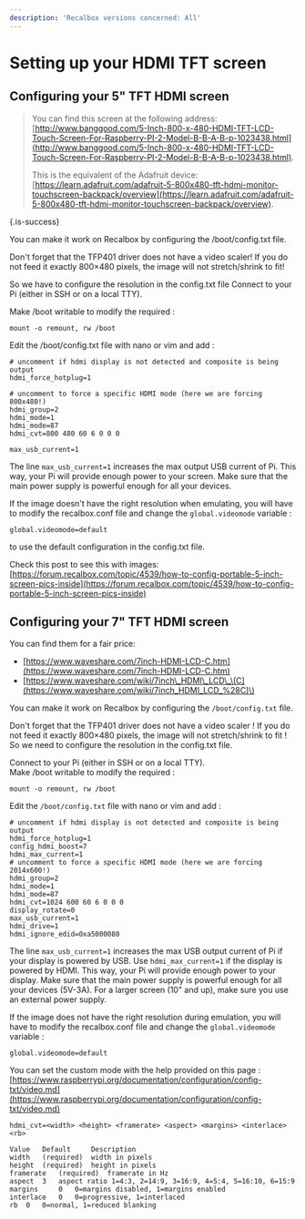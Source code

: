 ```yaml
---
description: 'Recalbox versions concerned: All'
---
```


# Setting up your HDMI TFT screen

## Configuring your 5" TFT HDMI screen


>You can find this screen at the following address: [http://www.banggood.com/5-Inch-800-x-480-HDMI-TFT-LCD-Touch-Screen-For-Raspberry-PI-2-Model-B-B-A-B-p-1023438.html](http://www.banggood.com/5-Inch-800-x-480-HDMI-TFT-LCD-Touch-Screen-For-Raspberry-PI-2-Model-B-B-A-B-p-1023438.html).
>
>This is the equivalent of the Adafruit device: [https://learn.adafruit.com/adafruit-5-800x480-tft-hdmi-monitor-touchscreen-backpack/overview](https://learn.adafruit.com/adafruit-5-800x480-tft-hdmi-monitor-touchscreen-backpack/overview).
>
{.is-success}

You can make it work on Recalbox by configuring the /boot/config.txt file.

Don't forget that the TFP401 driver does not have a video scaler! If you do not feed it exactly 800×480 pixels, the image will not stretch/shrink to fit!

So we have to configure the resolution in the config.txt file Connect to your Pi \(either in SSH or on a local TTY\).

Make /boot writable to modify the required :

```text
mount -o remount, rw /boot
```

Edit the /boot/config.txt file with nano or vim and add :

```text
# uncomment if hdmi display is not detected and composite is being output
hdmi_force_hotplug=1
 
# uncomment to force a specific HDMI mode (here we are forcing 800x480!)
hdmi_group=2
hdmi_mode=1
hdmi_mode=87
hdmi_cvt=800 480 60 6 0 0 0
 
max_usb_current=1
```

The line `max_usb_current=1` increases the max output USB current of Pi. This way, your Pi will provide enough power to your screen. Make sure that the main power supply is powerful enough for all your devices.

If the image doesn't have the right resolution when emulating, you will have to modify the recalbox.conf file and change the `global.videomode` variable :

```text
global.videomode=default
```

to use the default configuration in the config.txt file.

Check this post to see this with images: [https://forum.recalbox.com/topic/4539/how-to-config-portable-5-inch-screen-pics-inside](https://forum.recalbox.com/topic/4539/how-to-config-portable-5-inch-screen-pics-inside)

## Configuring your 7" TFT HDMI screen

You can find them for a fair price:

* [https://www.waveshare.com/7inch-HDMI-LCD-C.htm](https://www.waveshare.com/7inch-HDMI-LCD-C.htm)
* [https://www.waveshare.com/wiki/7inch\_HDMI\_LCD\_\(C](https://www.waveshare.com/wiki/7inch_HDMI_LCD_%28C)\)

You can make it work on Recalbox by configuring the `/boot/config.txt` file.

Don't forget that the TFP401 driver does not have a video scaler ! If you do not feed it exactly 800×480 pixels, the image will not stretch/shrink to fit ! So we need to configure the resolution in the config.txt file. 

Connect to your Pi \(either in SSH or on a local TTY\).  
Make /boot writable to modify the required :

```text
mount -o remount, rw /boot
```

Edit the `/boot/config.txt` file with nano or vim and add :

```text
# uncomment if hdmi display is not detected and composite is being output
hdmi_force_hotplug=1
config_hdmi_boost=7
hdmi_max_current=1
# uncomment to force a specific HDMI mode (here we are forcing 2014x600!)
hdmi_group=2
hdmi_mode=1
hdmi_mode=87
hdmi_cvt=1024 600 60 6 0 0 0
display_rotate=0
max_usb_current=1
hdmi_drive=1
hdmi_ignore_edid=0xa5000080
```

The line `max_usb_current=1` increases the max USB output current of Pi if your display is powered by USB. Use `hdmi_max_current=1` if the display is powered by HDMI. This way, your Pi will provide enough power to your display. Make sure that the main power supply is powerful enough for all your devices \(5V-3A\). For a larger screen \(10" and up\), make sure you use an external power supply.

If the image does not have the right resolution during emulation, you will have to modify the recalbox.conf file and change the `global.videomode` variable :

```text
global.videomode=default
```

You can set the custom mode with the help provided on this page : [https://www.raspberrypi.org/documentation/configuration/config-txt/video.md](https://www.raspberrypi.org/documentation/configuration/config-txt/video.md)

```text
hdmi_cvt=<width> <height> <framerate> <aspect> <margins> <interlace> <rb>

Value 	Default 	Description
width 	(required) 	width in pixels
height 	(required) 	height in pixels
framerate 	(required) 	framerate in Hz
aspect 	3 	aspect ratio 1=4:3, 2=14:9, 3=16:9, 4=5:4, 5=16:10, 6=15:9
margins 	0 	0=margins disabled, 1=margins enabled
interlace 	0 	0=progressive, 1=interlaced
rb 	0 	0=normal, 1=reduced blanking
```


